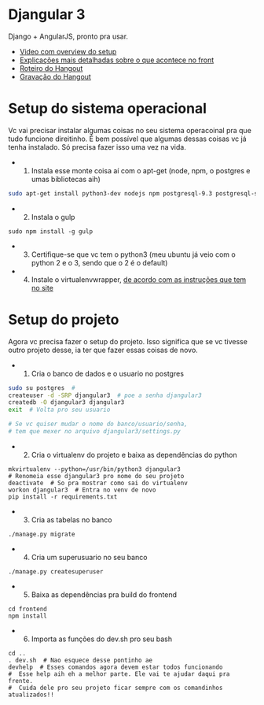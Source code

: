 # Djangular 3

Django + AngularJS, pronto pra usar. 
* [Video com overview do setup](http://youtu.be/RvgZkrofgcU)
* [Explicações mais detalhadas sobre o que acontece no front](https://dicasdolampada.wordpress.com/2015/06/25/a-awesome-setup-for-your-angularjs-project-13/)
* [Roteiro do Hangout](https://github.com/tonylampada/djangular3/blob/master/roteiro.md)
* [Gravação do Hangout](https://www.youtube.com/watch?v=XarTMSK2Fq8)

# Setup do sistema operacional

Vc vai precisar instalar algumas coisas no seu sistema operacoinal pra que tudo funcione direitinho. É bem possível que algumas dessas coisas vc já tenha instalado. Só precisa fazer isso uma vez na vida.

* 1) Instala esse monte coisa aí com o apt-get (node, npm, o postgres e umas bibliotecas aih)

```bash
sudo apt-get install python3-dev nodejs npm postgresql-9.3 postgresql-server-dev-all
```

* 2) Instala o gulp

```shell
sudo npm install -g gulp
```

* 3) Certifique-se que vc tem o python3 (meu ubuntu já veio com o python 2 e o 3, sendo que o 2 é o default)

* 4) Instale o virtualenvwrapper, [de acordo com as instruções que tem no site](http://virtualenvwrapper.readthedocs.org/en/latest/install.html)

# Setup do projeto

Agora vc precisa fazer o setup do projeto. Isso significa que se vc tivesse outro projeto desse, ia ter que fazer essas coisas de novo.

* 1) Cria o banco de dados e o usuario no postgres

```bash
sudo su postgres  #
createuser -d -SRP djangular3  # poe a senha djangular3
createdb -O djangular3 djangular3
exit  # Volta pro seu usuario

# Se vc quiser mudar o nome do banco/usuario/senha,
# tem que mexer no arquivo djangular3/settings.py
```

* 2) Cria o virtualenv do projeto e baixa as dependências do python

```shell
mkvirtualenv --python=/usr/bin/python3 djangular3  
# Renomeia esse djangular3 pro nome do seu projeto
deactivate  # So pra mostrar como sai do virtualenv
workon djangular3  # Entra no venv de novo
pip install -r requirements.txt
```

* 3) Cria as tabelas no banco

```shell
./manage.py migrate
```

* 4) Cria um superusuario no seu banco

```shell
./manage.py createsuperuser
```

* 5) Baixa as dependências pra build do frontend

```shell
cd frontend
npm install
```

* 6) Importa as funções do dev.sh pro seu bash

```shell
cd ..
. dev.sh  # Nao esquece desse pontinho ae
devhelp  # Esses comandos agora devem estar todos funcionando
#  Esse help aih eh a melhor parte. Ele vai te ajudar daqui pra frente.
#  Cuida dele pro seu projeto ficar sempre com os comandinhos atualizados!!
```
